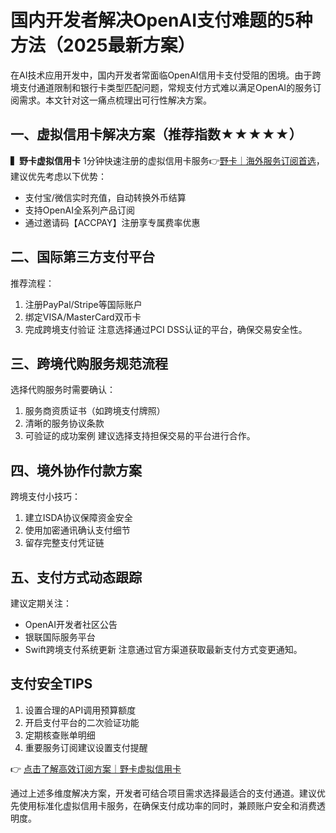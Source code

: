 # 国内开发者解决OpenAI支付难题的5种方法（2025最新方案）

在AI技术应用开发中，国内开发者常面临OpenAI信用卡支付受阻的困境。由于跨境支付通道限制和银行卡类型匹配问题，常规支付方式难以满足OpenAI的服务订阅需求。本文针对这一痛点梳理出可行性解决方案。

## 一、虚拟信用卡解决方案（推荐指数★★★★★）

**▍野卡虚拟信用卡**
1分钟快速注册的虚拟信用卡服务👉[野卡｜海外服务订阅首选](https://bbtdd.com/yeka)，建议优先考虑以下优势：
- 支付宝/微信实时充值，自动转换外币结算
- 支持OpenAI全系列产品订阅
- 通过邀请码【ACCPAY】注册享专属费率优惠

## 二、国际第三方支付平台
推荐流程：
1. 注册PayPal/Stripe等国际账户
2. 绑定VISA/MasterCard双币卡
3. 完成跨境支付验证
注意选择通过PCI DSS认证的平台，确保交易安全性。

## 三、跨境代购服务规范流程
选择代购服务时需要确认：
1. 服务商资质证书（如跨境支付牌照）
2. 清晰的服务协议条款
3. 可验证的成功案例
建议选择支持担保交易的平台进行合作。

## 四、境外协作付款方案
跨境支付小技巧：
1. 建立ISDA协议保障资金安全
2. 使用加密通讯确认支付细节
3. 留存完整支付凭证链

## 五、支付方式动态跟踪
建议定期关注：
- OpenAI开发者社区公告
- 银联国际服务平台
- Swift跨境支付系统更新
注意通过官方渠道获取最新支付方式变更通知。

## 支付安全TIPS
1. 设置合理的API调用预算额度
2. 开启支付平台的二次验证功能
3. 定期核查账单明细
4. 重要服务订阅建议设置支付提醒

👉 [点击了解高效订阅方案｜野卡虚拟信用卡](https://bbtdd.com/yeka)

通过上述多维度解决方案，开发者可结合项目需求选择最适合的支付通道。建议优先使用标准化虚拟信用卡服务，在确保支付成功率的同时，兼顾账户安全和消费透明度。